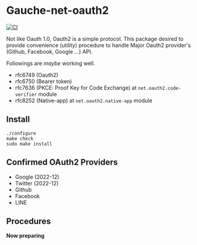 Gauche-net-oauth2
===================

[![CI](https://github.com/mhayashi1120/Gauche-net-oauth2/actions/workflows/build.yml/badge.svg)](https://github.com/mhayashi1120/Gauche-net-oauth2/actions/workflows/build.yml)

Not like Oauth 1.0, Oauth2 is a simple protocol.
This package desired to provide convenience (utility) procedure to handle Major Oauth2 provider's (Github, Facebook, Google ...) API.

Followings are *maybe* working well.

- rfc6749 (Oauth2)
- rfc6750 (Bearer token)
- rfc7636 (PKCE: Proof Key for Code Exchange) at `net.oauth2.code-verifier` module
- rfc8252 (Native-app) at `net.oauth2.native-app` module

## Install

    ./configure
    make check
    sudo make install

## Confirmed OAuth2 Providers

- Google (2022-12)
- Twitter (2022-12)
- Github
- Facebook
- LINE

## Procedures

**Now preparing**

